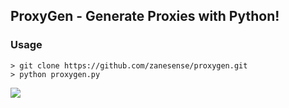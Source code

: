 ## ProxyGen - Generate Proxies with Python!

### Usage
```
> git clone https://github.com/zanesense/proxygen.git
> python proxygen.py
```
<img src="https://img.shields.io/github/repo-size/zanesense/proxygen">
